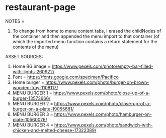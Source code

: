 # restaurant-page
NOTES = 
1) To change from home to menu content tabs, I erased the childNodes of the container and then appended the menu import to that container (of which the imported menu function contains a return statement for the contents of the menu)

ASSET SOURCES:
1) Home BG image =  https://www.pexels.com/photo/empty-bar-filled-with-lights-260922/
2) Font = https://fonts.google.com/specimen/Pacifico
3) Home burger = https://www.pexels.com/photo/burger-on-brown-wooden-tray-1108117/
4) MENU BURGER 1 = https://www.pexels.com/photo/close-up-of-a-burger-13573666/
5) MENU BURGER 2 = https://www.pexels.com/photo/close-up-of-a-burger-on-a-plate-19055681/
6) MENU BURGER 3 = https://www.pexels.com/photo/hamburger-on-plate-10560076/
7) MENU BURGER 4 = https://www.pexels.com/photo/sandwich-with-chicken-and-melted-cheese-17322389/
